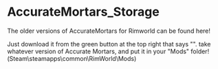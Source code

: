 # AccurateMortars_Storage
The older versions of AccurateMortars for Rimworld can be found here!

Just download it from the green button at the top right that says "". take whatever version of Accurate Mortars, and put it in your "Mods" folder!(Steam\steamapps\common\RimWorld\Mods)
